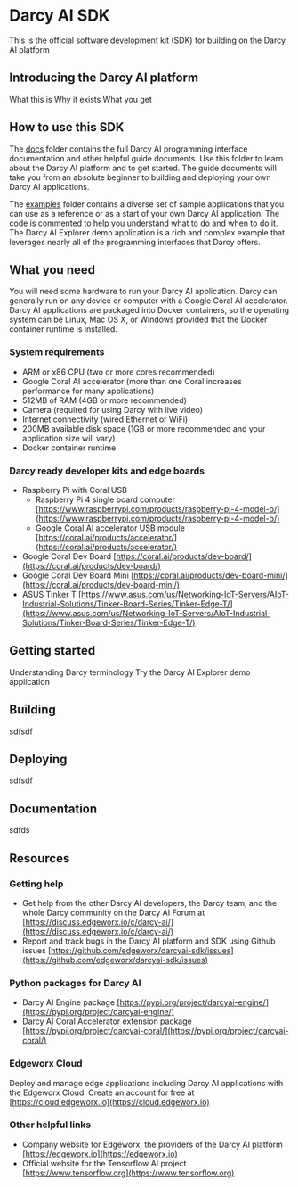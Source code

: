 # Darcy AI SDK

This is the official software development kit (SDK) for building on the Darcy AI platform

## Introducing the Darcy AI platform

What this is
Why it exists
What you get

## How to use this SDK

The [docs](./docs) folder contains the full Darcy AI programming interface documentation and other helpful guide documents. Use this folder to learn about the Darcy AI platform and to get started. The guide documents will take you from an absolute beginner to building and deploying your own Darcy AI applications.

The [examples](./examples) folder contains a diverse set of sample applications that you can use as a reference or as a start of your own Darcy AI application. The code is commented to help you understand what to do and when to do it. The Darcy AI Explorer demo application is a rich and complex example that leverages nearly all of the programming interfaces that Darcy offers.

## What you need

You will need some hardware to run your Darcy AI application. Darcy can generally run on any device or computer with a Google Coral AI accelerator. Darcy AI applications are packaged into Docker containers, so the operating system can be Linux, Mac OS X, or Windows provided that the Docker container runtime is installed.

### System requirements

- ARM or x86 CPU (two or more cores recommended)
- Google Coral AI accelerator (more than one Coral increases performance for many applications)
- 512MB of RAM (4GB or more recommended)
- Camera (required for using Darcy with live video)
- Internet connectivity (wired Ethernet or WiFi)
- 200MB available disk space (1GB or more recommended and your application size will vary)
- Docker container runtime

### Darcy ready developer kits and edge boards

- Raspberry Pi with Coral USB
	- Raspberry Pi 4 single board computer [https://www.raspberrypi.com/products/raspberry-pi-4-model-b/](https://www.raspberrypi.com/products/raspberry-pi-4-model-b/)
	- Google Coral AI accelerator USB module [https://coral.ai/products/accelerator/](https://coral.ai/products/accelerator/)
- Google Coral Dev Board [https://coral.ai/products/dev-board/](https://coral.ai/products/dev-board/)
- Google Coral Dev Board Mini [https://coral.ai/products/dev-board-mini/](https://coral.ai/products/dev-board-mini/)
- ASUS Tinker T [https://www.asus.com/us/Networking-IoT-Servers/AIoT-Industrial-Solutions/Tinker-Board-Series/Tinker-Edge-T/](https://www.asus.com/us/Networking-IoT-Servers/AIoT-Industrial-Solutions/Tinker-Board-Series/Tinker-Edge-T/)

## Getting started

Understanding Darcy terminology
Try the Darcy AI Explorer demo application

## Building

sdfsdf

## Deploying

sdfsdf

## Documentation

sdfds

## Resources

### Getting help

- Get help from the other Darcy AI developers, the Darcy team, and the whole Darcy community on the Darcy AI Forum at [https://discuss.edgeworx.io/c/darcy-ai/](https://discuss.edgeworx.io/c/darcy-ai/)
- Report and track bugs in the Darcy AI platform and SDK using Github issues [https://github.com/edgeworx/darcyai-sdk/issues](https://github.com/edgeworx/darcyai-sdk/issues)

### Python packages for Darcy AI
- Darcy AI Engine package [https://pypi.org/project/darcyai-engine/](https://pypi.org/project/darcyai-engine/)
- Darcy AI Coral Accelerator extension package [https://pypi.org/project/darcyai-coral/](https://pypi.org/project/darcyai-coral/)

### Edgeworx Cloud
Deploy and manage edge applications including Darcy AI applications with the Edgeworx Cloud. Create an account for free at [https://cloud.edgeworx.io](https://cloud.edgeworx.io)

### Other helpful links
- Company website for Edgeworx, the providers of the Darcy AI platform [https://edgeworx.io](https://edgeworx.io)
- Official website for the Tensorflow AI project [https://www.tensorflow.org](https://www.tensorflow.org)
